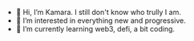- 👋 Hi, I’m Kamara. I still don't know who trully I am.
- 👀 I’m interested in everything new and progressive.
- 🌱 I’m currently learning web3, defi, a bit coding.

<!---
kamara99/kamara99 is a ✨ special ✨ repository because its `README.md` (this file) appears on your GitHub profile.
You can click the Preview link to take a look at your changes.
--->
